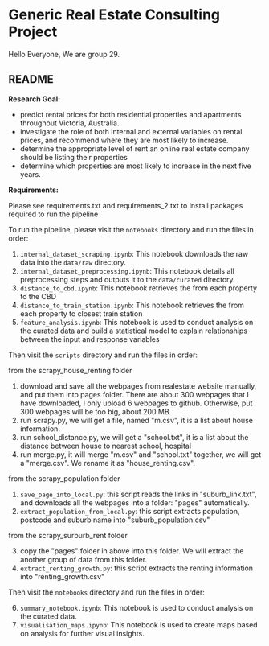 # Generic Real Estate Consulting Project

Hello Everyone, 
We are group 29.

## README
**Research Goal:**
- predict rental prices for both residential properties and apartments throughout Victoria, Australia. 
- investigate the role of both internal and external variables on rental prices, and recommend where they are most likely to increase.
- determine the appropriate level of rent an online real estate company should be listing their properties
- determine which properties are most likely to increase in the next five years.


**Requirements:** 

Please see requirements.txt and requirements_2.txt to install packages required to run the pipeline



To run the pipeline, please visit the `notebooks` directory and run the files in order:


1. `internal_dataset_scraping.ipynb`: This notebook downloads the raw data into the `data/raw` directory.
2. `internal_dataset_preprocessing.ipynb`: This notebook details all preprocessing steps and outputs it to the `data/curated` directory.
3. `distance_to_cbd.ipynb`: This notebook retrieves the from each property to the CBD
4. `distance_to_train_station.ipynb`: This notebook retrieves the from each property to closest train station
5. `feature_analysis.ipynb`: This notebook is used to conduct analysis on the curated data and build a statistical model to explain relationships between the input and response variables 

Then visit the `scripts` directory and run the files in order: 

from the scrapy_house_renting folder 

1. download and save all the webpages from realestate website manually, and put them into pages folder.
There are about 300 webpages that I have downloaded, I only upload 6 webpages to github. Otherwise, put 300 webpages will be too big, about 200 MB.
2. run scrapy.py, we will get a file, named "m.csv", it is a list about house information.
3. run school_distance.py, we will get a "school.txt", it is a list about the distance between house to nearest school, hospital
4. run merge.py, it will merge "m.csv" and "school.txt" together, we will get a "merge.csv". We rename it as "house_renting.csv". 

from the scrapy_population folder 

1. `save_page_into_local.py`: this script reads the links in "suburb_link.txt", and downloads all the webpages into a folder: "pages" automatically.
2. `extract_population_from_local.py`: this script extracts population, postcode and suburb name into "suburb_population.csv"

 from the scrapy_surburb_rent folder

3. copy the "pages" folder in above into this folder. We will extract the another group of data from this folder.
4. `extract_renting_growth.py`: this script extracts the renting information into "renting_growth.csv"

Then visit the `notebooks` directory and run the files in order: 

6. `summary_notebook.ipynb`: This notebook is used to conduct analysis on the curated data.
7. `visualisation_maps.ipynb`: This notebook is used to create maps based on analysis for further visual insights.

